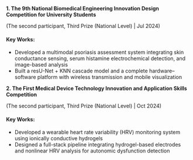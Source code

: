 **1. The 9th National Biomedical Engineering Innovation Design Competition for University Students**

(The second participant, Third Prize (National Level) | Jul 2024)
#### Key Works:  
- Developed a multimodal psoriasis assessment system integrating skin conductance sensing, serum histamine electrochemical detection, and image-based analysis
- Built a resU-Net + KNN cascade model and a complete hardware–software platform with wireless transmission and mobile visualization


**2. The First Medical Device Technology Innovation and Application Skills Competition**

(The second participant, Third Prize (National Level) | Oct 2024)
#### Key Works:  
- Developed a wearable heart rate variability (HRV) monitoring system using ionically conductive hydrogels
- Designed a full-stack pipeline integrating hydrogel-based electrodes and nonlinear HRV analysis for autonomic dysfunction detection
